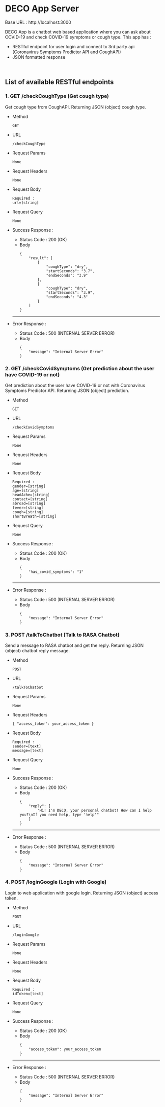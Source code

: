 # DECO App Server
Base URL : http://localhost:3000


DECO App is a chatbot web based application where you can ask about COVID-19 and check COVID-19 symptoms or cough type. This app has : 
* RESTful endpoint for user login and connect to 3rd party api (Coronavirus Symptoms Predictor API and CoughAPI)
* JSON formatted response

&nbsp;

## List of available RESTful endpoints
### 1. GET /checkCoughType (Get cough type)
Get cough type  from CoughAPI. Returning JSON (object) cough type.
* Method

    `GET`

* URL
    
    `/checkCoughType`

* Request Params

    `None`

* Request Headers 

    `None`

* Request Body

    ```
    Required :
    url=[string]
    ```

* Request Query

    `None`

* Success Response :
    * Status Code : 200 (OK)
    * Body
        ```
        {
            "result": [
                {
                    "coughType": "dry",
                    "startSeconds": "3.7",
                    "endSeconds": "3.9"
                },
                {
                    "coughType": "dry",
                    "startSeconds": "3.9",
                    "endSeconds": "4.3"
                }
            ]
        }
        ```
    ----
* Error Response :
    * Status Code : 500 (INTERNAL SERVER ERROR)
    * Body
        ```
        {
            "message": "Internal Server Error"
        }
        ```

### 2. GET /checkCovidSymptoms (Get prediction about the user have COVID-19 or not)
Get prediction about the user have COVID-19 or not with Coronavirus Symptoms Predictor API. Returning JSON (object) prediction.
* Method

    `GET`

* URL
    
    `/checkCovidSymptoms`

* Request Params

    `None`

* Request Headers 

    `None`

* Request Body

    ```
    Required :
    gender=[string]
    age=[string]
    headAche=[string]
    contact=[string]
    abroad=[string]
    fever=[string]
    cough=[string]
    shortBreath=[string]
    ```

* Request Query

    `None`

* Success Response :
    * Status Code : 200 (OK)
    * Body
        ```
        {
            "has_covid_symptoms": "1"
        }
        ```
    ----
* Error Response :
    * Status Code : 500 (INTERNAL SERVER ERROR)
    * Body
        ```
        {
            "message": "Internal Server Error"
        }
        ```

### 3. POST /talkToChatbot (Talk to RASA Chatbot)
Send a message to RASA chatbot and get the reply. Returning JSON (object) chatbot reply message.
* Method

    `POST`

* URL
    
    `/talkToChatbot`

* Request Params

    `None`

* Request Headers 

    `
    {
        "access_token": your_access_token
    }
    `

* Request Body

    ```
    Required :
    sender=[text]
    message=[text]
    ```

* Request Query

    `None`

* Success Response :
    * Status Code : 200 (OK)
    * Body
        ```
        {
            "reply": [
                "Hi! I'm DECO, your personal chatbot! How can I help you?\nIf you need help, type 'help'"
            ]
        }
        ```
    ----
* Error Response :
    * Status Code : 500 (INTERNAL SERVER ERROR)
    * Body
        ```
        {
            "message": "Internal Server Error"
        }
        ```

### 4. POST /loginGoogle (Login with Google)
Login to web application with google login. Returning JSON (object) access token.
* Method

    `POST`

* URL
    
    `/loginGoogle`

* Request Params

    `None`

* Request Headers 

    `None`

* Request Body

    ```
    Required :
    idToken=[text]
    ```

* Request Query

    `None`

* Success Response :
    * Status Code : 200 (OK)
    * Body
        ```
        {
            "access_token": your_access_token
        }
        ```
    ----
* Error Response :
    * Status Code : 500 (INTERNAL SERVER ERROR)
    * Body
        ```
        {
            "message": "Internal Server Error"
        }
        ```